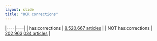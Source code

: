 ```yaml
---
layout: slide
title: "OCR corrections"
---
```



|----|----|
| has:corrections |  [8,520,667 articles](http://trove.nla.gov.au/newspaper/result?q=has%3Acorrections) |
| NOT has:corrections | [202,963,034 articles](http://trove.nla.gov.au/newspaper/result?q=NOT+has%3Acorrections) |
